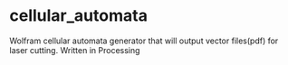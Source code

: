 # cellular_automata
Wolfram cellular automata generator that will output vector files(pdf) for laser cutting. Written in Processing

